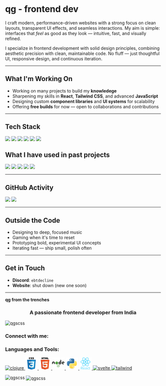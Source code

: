 # qg - frontend dev

I craft modern, performance-driven websites with a strong focus on clean layouts, transparent UI effects, and seamless interactions. My aim is simple: interfaces that *feel* as good as they look — intuitive, fast, and visually refined.

I specialize in frontend development with solid design principles, combining aesthetic precision with clean, maintainable code. No fluff — just thoughtful UI, responsive design, and continuous iteration.

---

##  What I'm Working On

- Working on many projects to build my **knowledege**
- Sharpening my skills in **React**, **Tailwind CSS**, and advanced **JavaScript**
- Designing custom **component libraries** and **UI systems** for scalability
- Offering **free builds** for now — open to collaborations and contributions

---

##  Tech Stack

<p align="left">
  <img src="https://img.shields.io/badge/HTML-e34c26?style=flat&logo=html5&logoColor=white" />
  <img src="https://img.shields.io/badge/CSS-1572B6?style=flat&logo=css3&logoColor=white" />
  <img src="https://img.shields.io/badge/JavaScript-F7DF1E?style=flat&logo=javascript&logoColor=black" />
  <img src="https://img.shields.io/badge/React-61DAFB?style=flat&logo=react&logoColor=black" />
  <img src="https://img.shields.io/badge/Tailwind-38B2AC?style=flat&logo=tailwind-css&logoColor=white" />
  <img src="https://img.shields.io/badge/Figma-F24E1E?style=flat&logo=figma&logoColor=white" />
</p>

## What I have used in past projects
<p align "left">
<img src="https://img.shields.io/badge/HTML-%23E34F26.svg?logo=html5&logoColor=white" />
<img src="https://img.shields.io/badge/JavaScript-F7DF1E?logo=javascript&logoColor=000" />
<img src="https://img.shields.io/badge/C++-%2300599C.svg?logo=c%2B%2B&logoColor=white" />
<img src="https://img.shields.io/badge/MariaDB-003545?logo=mariadb&logoColor=white" />
<img src="https://img.shields.io/badge/MySQL-4479A1?logo=mysql&logoColor=fff" />
</p>

---

##  GitHub Activity

<p align="left">
  <img src="https://github-readme-stats.vercel.app/api?username=qgscss&show_icons=true&theme=radical" />
  <img src="https://github-readme-stats.vercel.app/api/top-langs/?username=qgscss&layout=compact&theme=radical" />
</p>

---

##  Outside the Code

-  Designing to deep, focused music  
-  Gaming when it's time to reset  
-  Prototyping bold, experimental UI concepts  
-  Iterating fast — ship small, polish often  

---

##  Get in Touch

- **Discord**: `ebtdecline`  
- **Website**: shut down (new one soon)

---

**qg from the trenches**  






<h3 align="center">A passionate frontend developer from India</h3>

<p align="left"> <img src="https://komarev.com/ghpvc/?username=qgscss&label=Profile%20views&color=0e75b6&style=flat" alt="qgscss" /> </p>

<h3 align="left">Connect with me:</h3>
<p align="left">
</p>

<h3 align="left">Languages and Tools:</h3>
<p align="left"> <a href="https://clojure.org/" target="_blank" rel="noreferrer"> <img src="https://upload.wikimedia.org/wikipedia/commons/5/5d/Clojure_logo.svg" alt="clojure" width="40" height="40"/> </a> <a href="https://www.w3schools.com/css/" target="_blank" rel="noreferrer"> <img src="https://raw.githubusercontent.com/devicons/devicon/master/icons/css3/css3-original-wordmark.svg" alt="css3" width="40" height="40"/> </a> <a href="https://www.w3.org/html/" target="_blank" rel="noreferrer"> <img src="https://raw.githubusercontent.com/devicons/devicon/master/icons/html5/html5-original-wordmark.svg" alt="html5" width="40" height="40"/> </a> <a href="https://nodejs.org" target="_blank" rel="noreferrer"> <img src="https://raw.githubusercontent.com/devicons/devicon/master/icons/nodejs/nodejs-original-wordmark.svg" alt="nodejs" width="40" height="40"/> </a> <a href="https://www.python.org" target="_blank" rel="noreferrer"> <img src="https://raw.githubusercontent.com/devicons/devicon/master/icons/python/python-original.svg" alt="python" width="40" height="40"/> </a> <a href="https://reactjs.org/" target="_blank" rel="noreferrer"> <img src="https://raw.githubusercontent.com/devicons/devicon/master/icons/react/react-original-wordmark.svg" alt="react" width="40" height="40"/> </a> <a href="https://svelte.dev" target="_blank" rel="noreferrer"> <img src="https://upload.wikimedia.org/wikipedia/commons/1/1b/Svelte_Logo.svg" alt="svelte" width="40" height="40"/> </a> <a href="https://tailwindcss.com/" target="_blank" rel="noreferrer"> <img src="https://www.vectorlogo.zone/logos/tailwindcss/tailwindcss-icon.svg" alt="tailwind" width="40" height="40"/> </a> </p>

<p><img align="left" src="https://github-readme-stats.vercel.app/api/top-langs?username=qgscss&show_icons=true&locale=en&layout=compact" alt="qgscss" /></p>

<p>&nbsp;<img align="center" src="https://github-readme-stats.vercel.app/api?username=qgscss&show_icons=true&locale=en" alt="qgscss" /></p>
